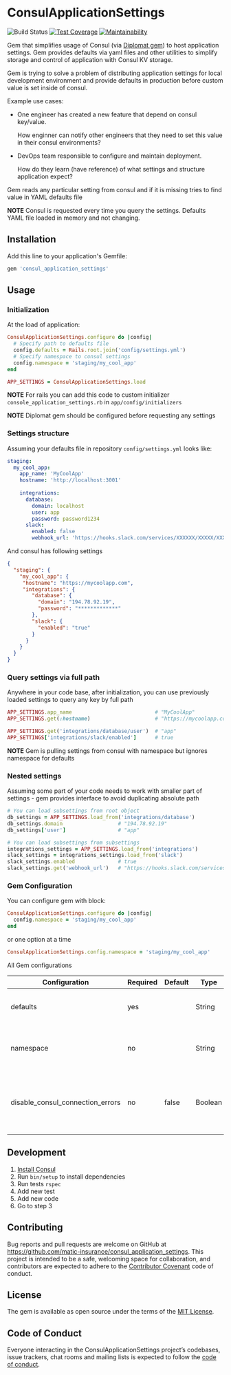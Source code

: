 # ConsulApplicationSettings

![Build Status](https://github.com/matic-insurance/consul_application_settings/workflows/ci/badge.svg?branch=master)
[![Test Coverage](https://api.codeclimate.com/v1/badges/b0eaebcf83898535ea4e/test_coverage)](https://codeclimate.com/github/matic-insurance/consul_application_settings/test_coverage)
[![Maintainability](https://api.codeclimate.com/v1/badges/b0eaebcf83898535ea4e/maintainability)](https://codeclimate.com/github/matic-insurance/consul_application_settings/maintainability)

Gem that simplifies usage of Consul (via [Diplomat gem](https://github.com/WeAreFarmGeek/diplomat)) 
to host application settings. Gem provides defaults via yaml files and other utilities 
to simplify storage and control of application with Consul KV storage.

Gem is trying to solve a problem of distributing application settings for local development environment and provide defaults 
in production before custom value is set inside of consul. 

Example use cases:

- One engineer has created a new feature that depend on consul key/value. 
  
  How enginner can notify other engineers that they need to set this value in their consul environments?

- DevOps team responsible to configure and maintain deployment. 

  How do they learn (have reference) of what settings and structure application expect? 

Gem reads any particular setting from consul and if it is missing tries to find value in YAML defaults file

**NOTE** Consul is requested every time you query the settings. Defaults YAML file loaded in memory and not changing.

## Installation

Add this line to your application's Gemfile:

```ruby
gem 'consul_application_settings'
```

## Usage

### Initialization

At the load of application: 
```ruby
ConsulApplicationSettings.configure do |config|
  # Specify path to defaults file
  config.defaults = Rails.root.join('config/settings.yml')
  # Specify namespace to consul settings
  config.namespace = 'staging/my_cool_app'
end

APP_SETTINGS = ConsulApplicationSettings.load
```

**NOTE** For rails you can add this code to custom initializer `console_application_settings.rb` in `app/config/initializers`

**NOTE** Diplomat gem should be configured before requesting any settings

### Settings structure

Assuming your defaults file in repository `config/settings.yml` looks like:
```yaml
staging:
  my_cool_app:
    app_name: 'MyCoolApp'
    hostname: 'http://localhost:3001'
    
    integrations:
      database:
        domain: localhost
        user: app
        password: password1234
      slack:
        enabled: false
        webhook_url: 'https://hooks.slack.com/services/XXXXXX/XXXXX/XXXXXXX'
```

And consul has following settings
```json
{
  "staging": {
    "my_cool_app": {
     "hostname": "https://mycoolapp.com",
     "integrations": {
        "database": {
          "domain": "194.78.92.19",
          "password": "*************"
        },
        "slack": {
          "enabled": "true"
        }
      }
    }
  }
}
```

### Query settings via full path

Anywhere in your code base, after initialization, you can use 
previously loaded settings to query any key by full path

```ruby
APP_SETTINGS.app_name                           # "MyCoolApp"
APP_SETTINGS.get(:hostname)                     # "https://mycoolapp.com"

APP_SETTINGS.get('integrations/database/user')  # "app"
APP_SETTINGS['integrations/slack/enabled']      # true
```

**NOTE** Gem is pulling settings from consul with namespace but ignores namespace for defaults

### Nested settings

Assuming some part of your code needs to work with smaller part of settings - 
gem provides interface to avoid duplicating absolute path

```ruby
# You can load subsettings from root object
db_settings = APP_SETTINGS.load_from('integrations/database')
db_settings.domain                  # "194.78.92.19"
db_settings['user']                 # "app"

# You can load subsettings from subsettings
integrations_settings = APP_SETTINGS.load_from('integrations')
slack_settings = integrations_settings.load_from('slack')  
slack_settings.enabled              # true
slack_settings.get('webhook_url')   # "https://hooks.slack.com/services/XXXXXX/XXXXX/XXXXXXX"
``` 

### Gem Configuration
You can configure gem with block:
```ruby
ConsulApplicationSettings.configure do |config|
  config.namespace = 'staging/my_cool_app'
end
```
or one option at a time
```ruby
ConsulApplicationSettings.config.namespace = 'staging/my_cool_app'
```

All Gem configurations

| Configuration                    | Required | Default | Type    | Description                                                                  |
|----------------------------------|----------|---------|---------|------------------------------------------------------------------------------|
| defaults                         | yes      |         | String  | Path to the file with default settings                                       |
| namespace                        | no       |         | String  | Base path to read settings from in consul and defaults                       |
| disable_consul_connection_errors | no       | false   | Boolean | Do not raise exception when consul is not available (useful for development) |

## Development

1. [Install Consul](https://www.consul.io/docs/install/index.html)
1. Run `bin/setup` to install dependencies
1. Run tests `rspec`
1. Add new test
1. Add new code
1. Go to step 3

## Contributing

Bug reports and pull requests are welcome on GitHub at https://github.com/matic-insurance/consul_application_settings. 
This project is intended to be a safe, welcoming space for collaboration, 
and contributors are expected to adhere to the 
[Contributor Covenant](http://contributor-covenant.org) code of conduct.

## License

The gem is available as open source under the terms of the [MIT License](https://opensource.org/licenses/MIT).

## Code of Conduct

Everyone interacting in the ConsulApplicationSettings project’s codebases, issue trackers, 
chat rooms and mailing lists is expected to follow the [code of conduct](https://github.com/[USERNAME]/consul_application_settings/blob/master/CODE_OF_CONDUCT.md).

